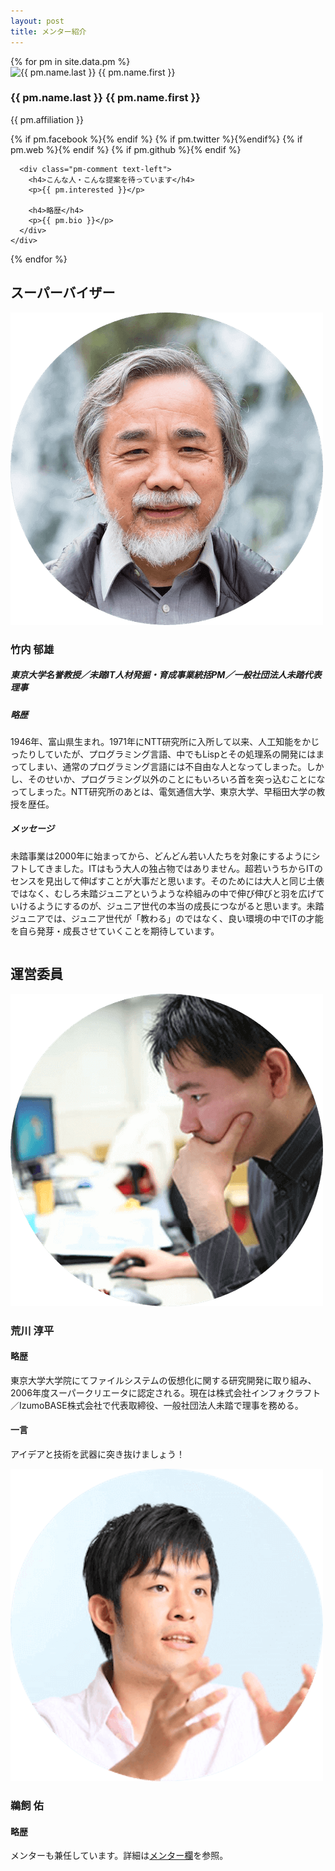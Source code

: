 ```yaml
---
layout: post
title: メンター紹介
---
```


<div class="pms flex">
  {% for pm in site.data.pm %}
    <div class="pm" id="{{ pm.name.last }}{{ pm.name.first }}">
      <img src="/assets/img/pm/{{ pm.img }}" alt="{{ pm.name.last }} {{ pm.name.first }}" class="pm-img">
      <div class="pm-info">
        <h3 class="pm-name">{{ pm.name.last }} {{ pm.name.first }}</h3>
        <p>{{ pm.affiliation }}</p>
        <div class="pm-sns">
          {% if pm.facebook %}<a href="https://www.facebook.com/{{ pm.facebook }}"><i class="fab fa-facebook-square green"></i></a>{% endif %}
          {% if pm.twitter %}<a href="https://twitter.com/{{pm.twitter}}"><i class="fab fa-twitter-square green"></i></a>{%endif%}
          {% if pm.web %}<a href="{{pm.web}}"><i class="fas fa-globe green"></i></a>{% endif %}
          {% if pm.github %}<a href="https://github.com/{{pm.github}}"><i class="fab fa-github-square green"></i></a>{% endif %}
        </div>
      </div>

      <div class="pm-comment text-left">
        <h4>こんな人・こんな提案を待っています</h4>
        <p>{{ pm.interested }}</p>

        <h4>略歴</h4>
        <p>{{ pm.bio }}</p>
      </div>
    </div>
  {% endfor %}
</div>

<h2>スーパーバイザー</h2>
<div style="overflow:hidden;">
<div class="sv-left">
  <img src="/assets/img/pm/takeuchi.png" alt="竹内 郁雄" class="sv-img">
  <h3 class="pm-name">竹内 郁雄</h3>
  <h5>東京大学名誉教授／未踏IT人材発掘・育成事業統括PM／一般社団法人未踏代表理事</h5>
</div>

<div class="sv-right text-left">
  <h5>略歴</h5>
  <p>1946年、富山県生まれ。1971年にNTT研究所に入所して以来、人工知能をかじったりしていたが、プログラミング言語、中でもLispとその処理系の開発にはまってしまい、通常のプログラミング言語には不自由な人となってしまった。しかし、そのせいか、プログラミング以外のことにもいろいろ首を突っ込むことになってしまった。NTT研究所のあとは、電気通信大学、東京大学、早稲田大学の教授を歴任。</p>

  <h5>メッセージ</h5>
  <p>未踏事業は2000年に始まってから、どんどん若い人たちを対象にするようにシフトしてきました。ITはもう大人の独占物ではありません。超若いうちからITのセンスを見出して伸ばすことが大事だと思います。そのためには大人と同じ土俵ではなく、むしろ未踏ジュニアというような枠組みの中で伸び伸びと羽を広げていけるようにするのが、ジュニア世代の本当の成長につながると思います。未踏ジュニアでは、ジュニア世代が「教わる」のではなく、良い環境の中でITの才能を自ら発芽・成長させていくことを期待しています。</p>
</div>
</div>

<h2>運営委員</h2>
<div class="flex">
  <div class="pm">
    <img src="/assets/img/pm/arakawa.png" alt="荒川 淳平" class="pm-img">
    <div class="pm-info">
      <h3 class="pm-name">荒川 淳平</h3>
      <div class="pm-sns">
        <a href="https://www.facebook.com/jumpei.arakawa"><i class="fab fa-facebook-square green"></i></a>
      </div>
    </div>
    <div class="pm-comment text-left">
      <h4>略歴</h4>
      <p>東京大学大学院にてファイルシステムの仮想化に関する研究開発に取り組み、2006年度スーパークリエータに認定される。現在は株式会社インフォクラフト／IzumoBASE株式会社で代表取締役、一般社団法人未踏で理事を務める。</p>
      <h4>一言</h4>
      <p>アイデアと技術を武器に突き抜けましょう！</p>
    </div>
  </div>

  <div class="pm">
      <img src="/assets/img/pm/ukai.png" alt="鵜飼 佑" class="pm-img">
    <div class="pm-info">
      <h3 class="pm-name">鵜飼 佑</h3>
      <div class="pm-sns">
        <a href="https://www.facebook.com/ukai.yu"><i class="fab fa-facebook-square green"></i></a>
	<a href="https://twitter.com/ukkaripon"><i class="fab fa-twitter-square green"></i></a>
      </div>
    </div>
    <div class="pm-comment text-left">
      <h4>略歴</h4>
      <p>メンターも兼任しています。詳細は<a href="/mentors#鵜飼佑">メンター欄</a>を参照。</p>
    </div>
  </div>
</div>
